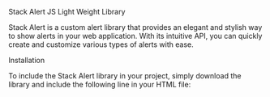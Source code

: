 Stack Alert JS Light Weight Library

Stack Alert is a custom alert library that provides an elegant and stylish way to show alerts in your web application. With its intuitive API, you can quickly create and customize various types of alerts with ease.

Installation

To include the Stack Alert library in your project, simply download the library and include the following line in your HTML file:

<pre>
  <code>
    <script src="path/to/stack-alert.js"></script>
  </code>
</pre>
